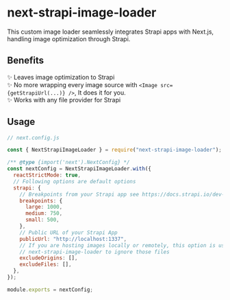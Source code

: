 # next-strapi-image-loader

This custom image loader seamlessly integrates Strapi apps with Next.js, handling image optimization through Strapi.

## Benefits

✨ Leaves image optimization to Strapi  
✨ No more wrapping every image source with `<Image src={getStrapiUrl(...)} />`, It does it for you.  
✨ Works with any file provider for Strapi

## Usage

```javascript
// next.config.js

const { NextStrapiImageLoader } = require("next-strapi-image-loader");

/** @type {import('next').NextConfig} */
const nextConfig = NextStrapiImageLoader.with({
  reactStrictMode: true,
  // Following options are default options
  strapi: {
    // Breakpoints from your Strapi app see https://docs.strapi.io/dev-docs/plugins/upload#responsive-images
    breakpoints: {
      large: 1000,
      medium: 750,
      small: 500,
    },
    // Public URL of your Strapi App
    publicUrl: "http://localhost:1337",
    // If you are hosting images locally or remotely, this option is used to tell
    // next-strapi-image-loader to ignore those files
    excludeOrigins: [],
    excludeFiles: [],
  },
});

module.exports = nextConfig;
```
